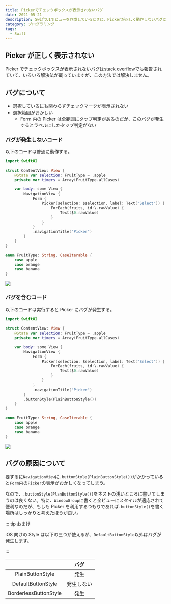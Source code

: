 ```yaml
---
title: Pickerでチェックボックスが表示されないバグ
date: 2021-05-21
description: SwiftUIでビューを作成しているときに、Pickerが正しく動作しないバグに遭遇したので解決法をまとめました
category: プログラミング
tags:
  - Swift
---
```


## Picker が正しく表示されない

Picker でチェックボックスが表示されないバグは[stack overflow](https://stackoverflow.com/questions/58103437/swiftui-picker-in-form-does-not-show-checkmark)でも報告されていて、いろいろ解決法が載っていますが、この方法では解決しません。

## バグについて

- 選択しているにも関わらずチェックマークが表示されない
- 選択範囲がおかしい
  - Form 内の Picker は全範囲にタップ判定があるのだが、このバグが発生するとラベルにしかタップ判定がない

### バグが発生しないコード

以下のコードは普通に動作する。

```swift
import SwiftUI

struct ContentView: View {
    @State var selection: FruitType = .apple
    private var timers = Array(FruitType.allCases)

    var body: some View {
        NavigationView {
            Form {
                Picker(selection: $selection, label: Text("Select")) {
                    ForEach(fruits, id:\.rawValue) {
                        Text($0.rawValue)
                    }
                }
            }
            .navigationTitle("Picker")
        }
    }
}

enum FruitType: String, CaseIterable {
    case apple
    case orange
    case banana
}
```

![](https://pbs.twimg.com/media/E15HulIVkAIKGQ_?format=png)

### バグを含むコード

以下のコードは実行すると Picker にバグが発生する。

```swift
import SwiftUI

struct ContentView: View {
    @State var selection: FruitType = .apple
    private var timers = Array(FruitType.allCases)

    var body: some View {
        NavigationView {
            Form {
                Picker(selection: $selection, label: Text("Select")) {
                    ForEach(fruits, id:\.rawValue) {
                        Text($0.rawValue)
                    }
                }
            }
            .navigationTitle("Picker")
        }
        .buttonStyle(PlainButtonStyle())
    }
}

enum FruitType: String, CaseIterable {
    case apple
    case orange
    case banana
}
```

![](https://pbs.twimg.com/media/E15HulHUUAM4aKR?format=png)

## バグの原因について

要するに`NavigationView`に`.buttonStyle(PlainButtonStyle())`がかかっていると`Form`内の`Picker`の表示がおかしくなってしまう。

なので、`.buttonStyle(PlanButtonStyle())`をネストの浅いところに書いてしまうのは良くない。特に、`WindowGroup`に書くと全ビューにスタイルが適応されて便利なのだが、もしも Picker を利用するつもりであれば`.buttonStyle()`を書く場所はしっかりと考えたほうが良い。

::: tip おまけ

iOS 向けの Style は以下の三つが使えるが、`DefaultButtonStyle`以外はバグが発生します。

:::

|                       |    バグ    |
| :-------------------: | :--------: |
|   PlainButtonStyle    |    発生    |
|  DefaultButtonStyle   | 発生しない |
| BorderlessButtonStyle |    発生    |

<Amazon/>
